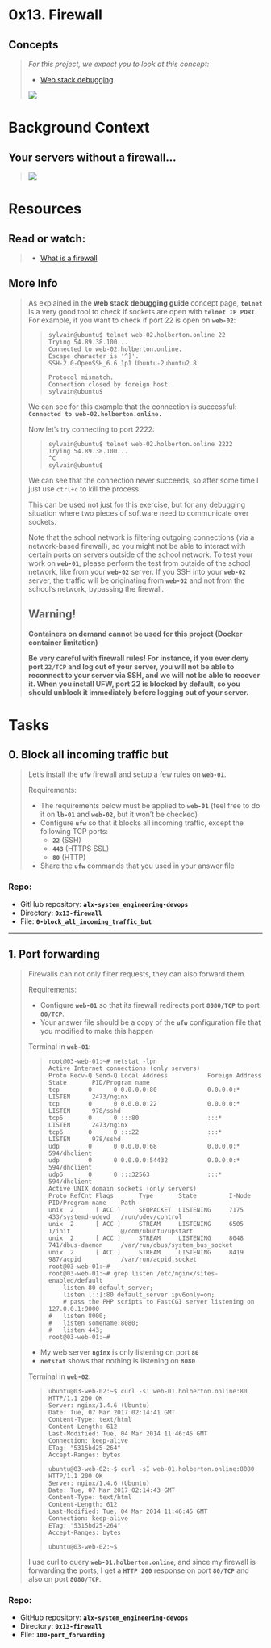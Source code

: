 # 0x13. Firewall

## Concepts
> _For this project, we expect you to look at this concept:_
> 
> -   [Web stack debugging](https://github.com/Ahmed-A-T/ALX-SE-Learning-Journey/blob/main/Concepts/web_stack_debugging.md)
> 
> ![](./assets/0x13-01.png)

# Background Context

## Your servers without a firewall…
> 
> ![](./assets/0x13-02.gif)

# Resources

## **Read or watch**:
> -   [What is a firewall](https://en.wikipedia.org/wiki/Firewall_%28computing%29 "What is a firewall")

## More Info
> As explained in the **web stack debugging guide** concept page, **`telnet`** is a very good tool to check if sockets are open with **`telnet IP PORT`**. For example, if you want to check if port 22 is open on **`web-02`**:
> 
>> ```
>> sylvain@ubuntu$ telnet web-02.holberton.online 22
>> Trying 54.89.38.100...
>> Connected to web-02.holberton.online.
>> Escape character is '^]'.
>> SSH-2.0-OpenSSH_6.6.1p1 Ubuntu-2ubuntu2.8
>> 
>> Protocol mismatch.
>> Connection closed by foreign host.
>> sylvain@ubuntu$
>> ```
> 
> We can see for this example that the connection is successful: **`Connected to web-02.holberton.online.`**
> 
> Now let’s try connecting to port 2222:
> 
>> ```
>> sylvain@ubuntu$ telnet web-02.holberton.online 2222
>> Trying 54.89.38.100...
>> ^C
>> sylvain@ubuntu$
>> ```
> 
> We can see that the connection never succeeds, so after some time I just use `ctrl+c` to kill the process.
> 
> This can be used not just for this exercise, but for any debugging situation where two pieces of software need to communicate over sockets.
> 
> Note that the school network is filtering outgoing connections (via a network-based firewall), so you might not be able to interact with certain ports on servers outside of the school network. To test your work on **`web-01`**, please perform the test from outside of the school network, like from your **`web-02`** server. If you SSH into your **`web-02`** server, the traffic will be originating from **`web-02`** and not from the school’s network, bypassing the firewall.
> 
> ## Warning!
> 
> **Containers on demand cannot be used for this project (Docker container limitation)**
> 
> **Be very careful with firewall rules! For instance, if you ever deny port **`22/TCP`** and log out of your server, you will not be able to reconnect to your server via SSH, and we will not be able to recover it. When you install UFW, port 22 is blocked by default, so you should unblock it immediately before logging out of your server.**
> 

# Tasks

## 0\. Block all incoming traffic but
> Let’s install the **`ufw`** firewall and setup a few rules on **`web-01`**.
> 
> Requirements:
> 
> -   The requirements below must be applied to **`web-01`** (feel free to do it on **`lb-01`** and **`web-02`**, but it won’t be checked)
> -   Configure **`ufw`** so that it blocks all incoming traffic, except the following TCP ports:
>     -   **`22`** (SSH)
>     -   **`443`** (HTTPS SSL)
>     -   **`80`** (HTTP)
> -   Share the **`ufw`** commands that you used in your answer file

### **Repo:**

-   GitHub repository: **`alx-system_engineering-devops`**
-   Directory: **`0x13-firewall`**
-   File: **`0-block_all_incoming_traffic_but`**

---

## 1\. Port forwarding
> Firewalls can not only filter requests, they can also forward them.
> 
> Requirements:
> 
> -   Configure **`web-01`** so that its firewall redirects port **`8080/TCP`** to port **`80/TCP`**.
> -   Your answer file should be a copy of the **`ufw`** configuration file that you modified to make this happen
> 
> Terminal in **`web-01`**:
> 
>> ```
>> root@03-web-01:~# netstat -lpn
>> Active Internet connections (only servers)
>> Proto Recv-Q Send-Q Local Address           Foreign Address         State       PID/Program name
>> tcp        0      0 0.0.0.0:80              0.0.0.0:*               LISTEN      2473/nginx
>> tcp        0      0 0.0.0.0:22              0.0.0.0:*               LISTEN      978/sshd
>> tcp6       0      0 :::80                   :::*                    LISTEN      2473/nginx
>> tcp6       0      0 :::22                   :::*                    LISTEN      978/sshd
>> udp        0      0 0.0.0.0:68              0.0.0.0:*                           594/dhclient
>> udp        0      0 0.0.0.0:54432           0.0.0.0:*                           594/dhclient
>> udp6       0      0 :::32563                :::*                                594/dhclient
>> Active UNIX domain sockets (only servers)
>> Proto RefCnt Flags       Type       State         I-Node   PID/Program name    Path
>> unix  2      [ ACC ]     SEQPACKET  LISTENING     7175     433/systemd-udevd   /run/udev/control
>> unix  2      [ ACC ]     STREAM     LISTENING     6505     1/init              @/com/ubuntu/upstart
>> unix  2      [ ACC ]     STREAM     LISTENING     8048     741/dbus-daemon     /var/run/dbus/system_bus_socket
>> unix  2      [ ACC ]     STREAM     LISTENING     8419     987/acpid           /var/run/acpid.socket
>> root@03-web-01:~#
>> root@03-web-01:~# grep listen /etc/nginx/sites-enabled/default
>>     listen 80 default_server;
>>     listen [::]:80 default_server ipv6only=on;
>>     # pass the PHP scripts to FastCGI server listening on 127.0.0.1:9000
>> #   listen 8000;
>> #   listen somename:8080;
>> #   listen 443;
>> root@03-web-01:~#
>> ```
> 
> -   My web server **`nginx`** is only listening on port **`80`**
> -   **`netstat`** shows that nothing is listening on **`8080`**
> 
> Terminal in **`web-02`**:
> 
>> ```
>> ubuntu@03-web-02:~$ curl -sI web-01.holberton.online:80
>> HTTP/1.1 200 OK
>> Server: nginx/1.4.6 (Ubuntu)
>> Date: Tue, 07 Mar 2017 02:14:41 GMT
>> Content-Type: text/html
>> Content-Length: 612
>> Last-Modified: Tue, 04 Mar 2014 11:46:45 GMT
>> Connection: keep-alive
>> ETag: "5315bd25-264"
>> Accept-Ranges: bytes
>> 
>> ubuntu@03-web-02:~$ curl -sI web-01.holberton.online:8080
>> HTTP/1.1 200 OK
>> Server: nginx/1.4.6 (Ubuntu)
>> Date: Tue, 07 Mar 2017 02:14:43 GMT
>> Content-Type: text/html
>> Content-Length: 612
>> Last-Modified: Tue, 04 Mar 2014 11:46:45 GMT
>> Connection: keep-alive
>> ETag: "5315bd25-264"
>> Accept-Ranges: bytes
>> 
>> ubuntu@03-web-02:~$
>> ```
> 
> I use curl to query **`web-01.holberton.online`**, and since my firewall is forwarding the ports, I get a **`HTTP 200`** response on port **`80/TCP`** and also on port **`8080/TCP`**.

### **Repo:**

-   GitHub repository: **`alx-system_engineering-devops`**
-   Directory: **`0x13-firewall`**
-   File: **`100-port_forwarding`**
